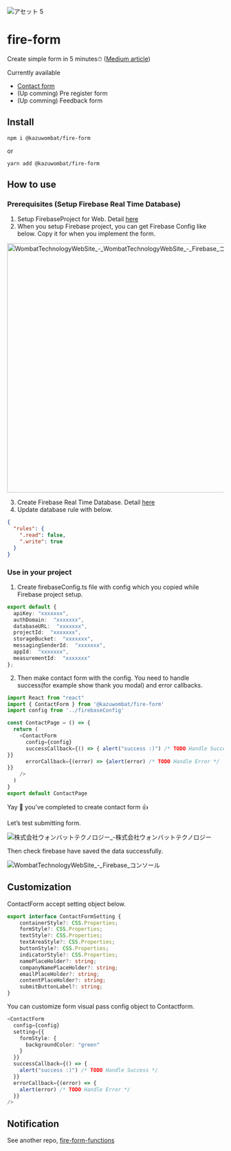 ![アセット 5](https://user-images.githubusercontent.com/6919381/91386456-fe13a100-e86d-11ea-8e36-4f175555a894.png)

# fire-form
Create simple form in 5 minutes⏱ ([Medium article](https://medium.com/@matsumotokazuya/fire-form-create-contact-form-in-5-minutes-for-free-33af91423e48))

Currently available

* [Contact form](https://wombattechnology.github.io/fire-form/)
* (Up comming) Pre register form
* (Up comming) Feedback form


## Install

```
npm i @kazuwombat/fire-form
```
or
```
yarn add @kazuwombat/fire-form
```

## How to use
### Prerequisites (Setup Firebase Real Time Database)
1. Setup FirebaseProject for Web. Detail [here](https://firebase.google.com/docs/web/setup)
2. When you setup Firebase project, you can get Firebase Config like below. Copy it for when you implement the form.

<img width="579" alt="WombatTechnologyWebSite_-_WombatTechnologyWebSite_-_Firebase_コンソール" src="https://user-images.githubusercontent.com/6919381/91382698-437fa080-e865-11ea-98de-d7e32e39cd73.png">

3. Create Firebase Real Time Database. Detail [here](https://firebase.google.com/docs/database/web/start)
4. Update database rule with below.

```json
{
  "rules": {
    ".read": false,
    ".write": true
  }
}
```

### Use in your project

1. Create firebaseConfig.ts file with config which you copied while Firebase project setup.

```typescript
export default {
  apiKey: "xxxxxxx",
  authDomain:  "xxxxxxx",
  databaseURL:  "xxxxxxx",
  projectId:  "xxxxxxx",
  storageBucket:  "xxxxxxx",
  messagingSenderId:  "xxxxxxx",
  appId:  "xxxxxxx",
  measurementId:  "xxxxxxx"
};
```

2. Then make contact form with the config. You need to handle success(for example show thank you modal) and error callbacks.

```typescript
import React from "react"
import { ContactForm } from '@kazuwombat/fire-form'
import config from '../firebaseConfig'

const ContactPage = () => {
  return (
    <ContactForm
      config={config}
      successCallback={() => { alert("success :)") /* TODO Handle Success */ 
}}
      errorCallback={(error) => {alert(error) /* TODO Handle Error */ 
}}
    />
  )
}
export default ContactPage
```

Yay 🎊 you’ve completed to create contact form :+1:

Let’s test submitting form.

![株式会社ウォンバットテクノロジー_-_株式会社ウォンバットテクノロジー_](https://user-images.githubusercontent.com/6919381/91382724-51cdbc80-e865-11ea-9c68-0ca82fc78e9f.png)

Then check firebase have saved the data successfully.

![WombatTechnologyWebSite_-_Firebase_コンソール](https://user-images.githubusercontent.com/6919381/91382769-67db7d00-e865-11ea-8ac1-f2383c7fe5c9.png)

## Customization
ContactForm accept setting object below.

```typescript
export interface ContactFormSetting {
    containerStyle?: CSS.Properties;
    formStyle?: CSS.Properties;
    textStyle?: CSS.Properties;
    textAreaStyle?: CSS.Properties;
    buttonStyle?: CSS.Properties;
    indicatorStyle?: CSS.Properties;
    namePlaceHolder?: string;
    companyNamePlaceHolder?: string;
    emailPlaceHolder?: string;
    contentPlaceHolder?: string;
    submitButtonLabel?: string;
}
```

You can customize form visual pass config object to Contactform.

```typescript
<ContactForm
  config={config}
  setting={{
    formStyle: {
      backgroundColor: "green"
    }
  }}
  successCallback={() => {
    alert("success :)") /* TODO Handle Success */
  }}
  errorCallback={(error) => {
    alert(error) /* TODO Handle Error */
  }}
/>
```

## Notification
See another repo, [fire-form-functions](https://github.com/WombatTechnology/fire-form-functions)



